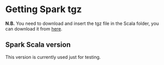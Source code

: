 # Getting Spark tgz
**N.B.** You need to download and insert the tgz file in the Scala folder, you can download it from [here](https://downloads.apache.org/kafka/2.5.0/kafka_2.12-2.5.0.tgz).

## Spark Scala version
This version is currently used just for testing.


